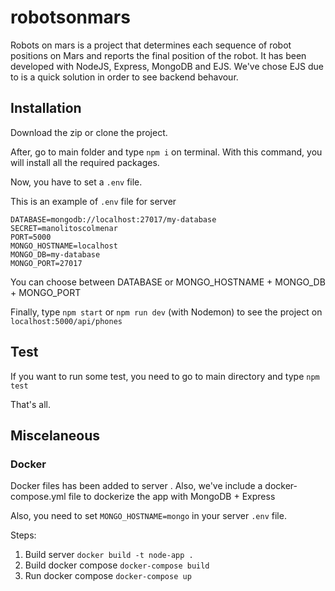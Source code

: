 # robotsonmars
Robots on mars is a project  that determines each sequence of robot positions on Mars and reports the final position of the robot. It has been developed with NodeJS, Express, MongoDB and EJS.
We've chose EJS due to is a quick solution in order to see backend behavour. 

## Installation

Download the zip or clone the project. 

After, go to main folder and type `npm i` on terminal. With this command, you will install all the required packages.

Now, you have to set a `.env` file. 

This is an example of `.env` file for server 
```
DATABASE=mongodb://localhost:27017/my-database
SECRET=manolitoscolmenar
PORT=5000
MONGO_HOSTNAME=localhost
MONGO_DB=my-database
MONGO_PORT=27017
```
You can choose between DATABASE or MONGO_HOSTNAME + MONGO_DB + MONGO_PORT

Finally, type `npm start` or `npm run dev` (with Nodemon) to see the project on `localhost:5000/api/phones`

## Test

If you want to run some test, you need to go to main directory and type `npm test`

That's all.

## Miscelaneous

### Docker

Docker files has been added to server . Also, we've include a docker-compose.yml file to dockerize the app with MongoDB + Express

Also, you need to set  `MONGO_HOSTNAME=mongo` in your server `.env` file.

Steps: 
1. Build server `docker build -t node-app .`
2. Build docker compose `docker-compose build`
3. Run docker compose `docker-compose up`

